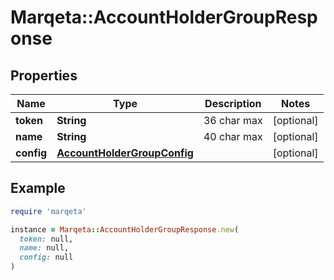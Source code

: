 # Marqeta::AccountHolderGroupResponse

## Properties

| Name | Type | Description | Notes |
| ---- | ---- | ----------- | ----- |
| **token** | **String** | 36 char max | [optional] |
| **name** | **String** | 40 char max | [optional] |
| **config** | [**AccountHolderGroupConfig**](AccountHolderGroupConfig.md) |  | [optional] |

## Example

```ruby
require 'marqeta'

instance = Marqeta::AccountHolderGroupResponse.new(
  token: null,
  name: null,
  config: null
)
```

